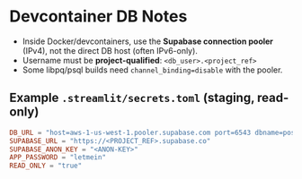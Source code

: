 # Devcontainer DB Notes

- Inside Docker/devcontainers, use the **Supabase connection pooler** (IPv4), not the direct DB host (often IPv6-only).
- Username must be **project-qualified**: `<db_user>.<project_ref>`
- Some libpq/psql builds need `channel_binding=disable` with the pooler.

## Example `.streamlit/secrets.toml` (staging, read-only)
```toml
DB_URL = "host=aws-1-us-west-1.pooler.supabase.com port=6543 dbname=postgres user=teammate_ro.<PROJECT_REF> password=<PW> sslmode=require channel_binding=disable"
SUPABASE_URL = "https://<PROJECT_REF>.supabase.co"
SUPABASE_ANON_KEY = "<ANON-KEY>"
APP_PASSWORD = "letmein"
READ_ONLY = "true"
